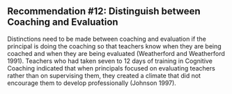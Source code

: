 ## Recommendation #12: Distinguish between Coaching and Evaluation

Distinctions need to be made between coaching and evaluation if the principal is doing the coaching so that teachers know when they are being coached and when they are being evaluated (Weatherford and Weatherford 1991). Teachers who had taken seven to 12 days of training in Cognitive Coaching indicated that when principals focused on evaluating teachers rather than on supervising them, they created a climate that did not encourage them to develop professionally (Johnson 1997).